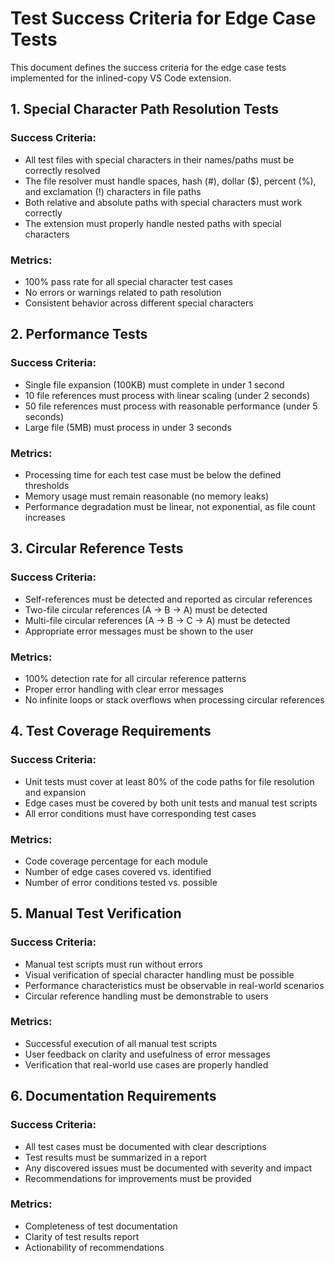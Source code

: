# Test Success Criteria for Edge Case Tests

This document defines the success criteria for the edge case tests implemented for the inlined-copy VS Code extension.

## 1. Special Character Path Resolution Tests

### Success Criteria:
- All test files with special characters in their names/paths must be correctly resolved
- The file resolver must handle spaces, hash (#), dollar ($), percent (%), and exclamation (!) characters in file paths
- Both relative and absolute paths with special characters must work correctly
- The extension must properly handle nested paths with special characters

### Metrics:
- 100% pass rate for all special character test cases
- No errors or warnings related to path resolution
- Consistent behavior across different special characters

## 2. Performance Tests

### Success Criteria:
- Single file expansion (100KB) must complete in under 1 second
- 10 file references must process with linear scaling (under 2 seconds)
- 50 file references must process with reasonable performance (under 5 seconds)
- Large file (5MB) must process in under 3 seconds

### Metrics:
- Processing time for each test case must be below the defined thresholds
- Memory usage must remain reasonable (no memory leaks)
- Performance degradation must be linear, not exponential, as file count increases

## 3. Circular Reference Tests

### Success Criteria:
- Self-references must be detected and reported as circular references
- Two-file circular references (A → B → A) must be detected
- Multi-file circular references (A → B → C → A) must be detected
- Appropriate error messages must be shown to the user

### Metrics:
- 100% detection rate for all circular reference patterns
- Proper error handling with clear error messages
- No infinite loops or stack overflows when processing circular references

## 4. Test Coverage Requirements

### Success Criteria:
- Unit tests must cover at least 80% of the code paths for file resolution and expansion
- Edge cases must be covered by both unit tests and manual test scripts
- All error conditions must have corresponding test cases

### Metrics:
- Code coverage percentage for each module
- Number of edge cases covered vs. identified
- Number of error conditions tested vs. possible

## 5. Manual Test Verification

### Success Criteria:
- Manual test scripts must run without errors
- Visual verification of special character handling must be possible
- Performance characteristics must be observable in real-world scenarios
- Circular reference handling must be demonstrable to users

### Metrics:
- Successful execution of all manual test scripts
- User feedback on clarity and usefulness of error messages
- Verification that real-world use cases are properly handled

## 6. Documentation Requirements

### Success Criteria:
- All test cases must be documented with clear descriptions
- Test results must be summarized in a report
- Any discovered issues must be documented with severity and impact
- Recommendations for improvements must be provided

### Metrics:
- Completeness of test documentation
- Clarity of test results report
- Actionability of recommendations
